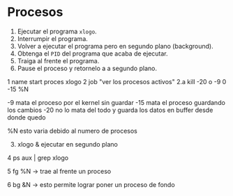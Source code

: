 # Procesos

1. Ejecutar el programa `xlogo`.
2. Interrumpir el programa.
3. Volver a ejecutar el programa pero en segundo plano (background).
4. Obtenga el `PID` del programa que acaba de ejecutar.
5. Traiga al frente el programa.
6. Pause el proceso y retornelo a a segundo plano.

1 name start proces 
xlogo
2 job "ver los procesos activos"
2.a kill -20 o -9 0 -15 %N 

-9 mata el proceso por el kernel sin guardar
-15 mata el proceso guardando los cambios
-20 no lo mata del todo y guarda los datos en buffer desde donde quedo

%N esto varia debido al numero de procesos

3. xlogo & ejecutar en segundo plano

4 ps aux | grep xlogo

5 fg %N -> trae al frente un proceso

6 bg &N -> esto permite lograr poner un proceso de fondo
